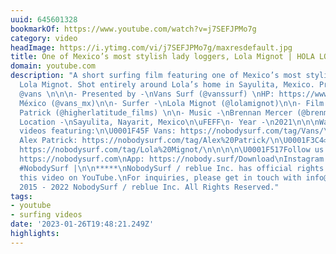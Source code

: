 ```yaml
---
uuid: 645601328
bookmarkOf: https://www.youtube.com/watch?v=j7SEFJPMo7g
category: video
headImage: https://i.ytimg.com/vi/j7SEFJPMo7g/maxresdefault.jpg
title: One of Mexico’s most stylish lady loggers, Lola Mignot | HOLA LOLA | Vans Surf
domain: youtube.com
description: "A short surfing film featuring one of Mexico’s most stylish lady loggers,
  Lola Mignot. Shot entirely around Lola’s home in Sayulita, Mexico. Presented by
  @vans \n\n\n- Presented by -\nVans Surf (@vanssurf) \nHP: https://www.vans.com/surf.html\nVans
  México (@vans_mx)\n\n- Surfer -\nLola Mignot (@lolamignot)\n\n- Film by -\nAlex
  Patrick (@higherlatitude_films) \n\n- Music -\nBrennan Mercer (@brenmercer)\n\n-
  Location -\nSayulita, Nayarit, Mexico\n\uFEFF\n- Year -\n2021\n\n\nWatch more surf
  videos featuring:\n\U0001F45F Vans: https://nobodysurf.com/tag/Vans/\n\U0001F3A5
  Alex Patrick: https://nobodysurf.com/tag/Alex%20Patrick/\n\U0001F3C4‍♂️ Lola Mignot:
  https://nobodysurf.com/tag/Lola%20Mignot/\n\n\n\n\U0001F517Follow us on\nWebsite:
  https://nobodysurf.com\nApp: https://nobody.surf/Download\nInstagram: https://www.instagram.com/nobody_surf/\n\n#surfing
  #NobodySurf |\n\n*****\nNobodySurf / reblue Inc. has official rights to distribute
  this video on YouTube.\nFor inquiries, please get in touch with info@nobodysurf.com.\n\n©
  2015 - 2022 NobodySurf / reblue Inc. All Rights Reserved."
tags:
- youtube
- surfing videos
date: '2023-01-26T19:48:21.249Z'
highlights: 
---
```



